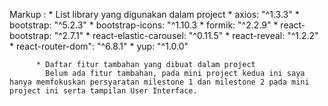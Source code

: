  Markup : * List library yang digunakan dalam project
              * axios: "^1.3.3"
              * bootstrap: "^5.2.3"
              * bootstrap-icons: "^1.10.3
              * formik: "^2.2.9"
              * react-bootstrap: "^2.7.1"
              * react-elastic-carousel: "^0.11.5"
              * react-reveal: "^1.2.2"
              * react-router-dom": "^6.8.1"
              * yup: "^1.0.0"

          * Daftar fitur tambahan yang dibuat dalam project
            Belum ada fitur tambahan, pada mini project kedua ini saya hanya memfokuskan persyaratan milestone 1 dan milestone 2 pada mini project ini serta tampilan User Interface.

